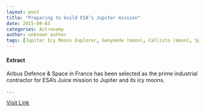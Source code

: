 ```yaml
---
layout: post
title: "Preparing to build ESA’s Jupiter mission"
date: 2015-09-03
categories: Astronomy
author: unknown author
tags: [Jupiter Icy Moons Explorer, Ganymede (moon), Callisto (moon), Spacecraft, Aerospace engineering, Spaceflight technologies, Jupiter, Outer space, Solar System, Spaceflight, Space science, Astronomy, Astronautics, Planetary science, Bodies of the Solar System, Flight, Planets of the Solar System]
---
```





#### Extract
>
								
		
Airbus Defence &amp; Space in France has been selected as the prime industrial contractor for ESA’s Juice mission to Jupiter and its icy moons.

	...



[Visit Link](http://www.esa.int/Our_Activities/Space_Science/Preparing_to_build_ESA_s_Jupiter_mission)


